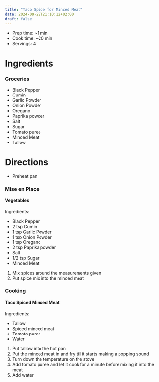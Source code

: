 ```yaml
---
title: "Taco Spice for Minced Meat"
date: 2024-09-22T21:10:12+02:00
draft: false
---
```


- Prep time: ~1 min
- Cook time: ~20 min
- Servings: 4

# Ingredients

### Groceries

- Black Pepper
- Cumin
- Garlic Powder
- Onion Powder
- Oregano
- Paprika powder
- Salt
- Sugar
- Tomato puree
- Minced Meat
- Tallow

# Directions

- Preheat pan

### Mise en Place

#### Vegetables
Ingredients:
- Black Pepper
- 2 tsp Cumin
- 1 tsp Garlic Powder
- 1 tsp Onion Powder
- 1 tsp Oregano
- 2 tsp Paprika powder
- Salt
- 1/2 tsp Sugar
- Minced Meat

1. Mix spices around the measurements given
2. Put spice mix into the minced meat

### Cooking

#### Taco Spiced Minced Meat
Ingredients:
- Tallow
- Spiced minced meat
- Tomato puree
- Water

1. Put tallow into the hot pan
2. Put the minced meat in and fry till it starts making a popping sound
3. Turn down the temperature on the stove
4. Add tomato puree and let it cook for a minute before mixing it into the meat
5. Add water
